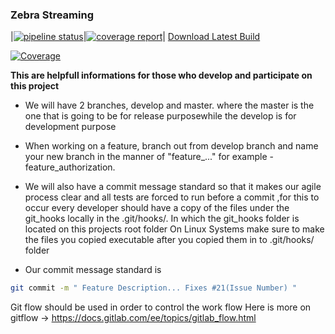 ### Zebra Streaming 
|[![pipeline status](https://gitlab.com/2ftimeplc/2fflutter/streaming_mobile/badges/master/pipeline.svg)](https://gitlab.com/2ftimeplc/2fflutter/streaming_mobile/-/commits/master)|[![coverage report](https://gitlab.com/2ftimeplc/2fflutter/streaming_mobile/badges/master/coverage.svg)](https://gitlab.com/2ftimeplc/2fflutter/streaming_mobile/-/commits/master)|
[Download Latest Build](https://gitlab.com/2ftimeplc/2fflutter/streaming_mobile/-/jobs/artifacts/<ref>/download?job=<job_name>)

[![Coverage](https://gitlab.com/<namespace>/<project>/badges/<branch>/coverage.svg)](https://gitlab.com/<namespace>/<project>/)


**This are helpfull informations for those who develop and participate on this 
project**

- We will have 2 branches, develop and master. where the master is the one that is going to be for release purposewhile the develop is for development purpose 
- When working on a feature, branch out from develop branch and name your new branch in the manner of "feature_..." 
for example - feature_authorization.

- We will also have a commit message standard so that it makes our agile 
process clear and all tests are forced to run before a commit ,for this to occur every developer should 
have a copy of the files under the git_hooks locally in the .git/hooks/.
In which the git_hooks folder is located on this projects root folder
On Linux Systems make sure to make the files you copied executable after you copied them in to .git/hooks/ folder 

- Our commit message standard is 

```bash
git commit -m " Feature Description... Fixes #21(Issue Number) "
```

Git flow should be used in order to control the work flow
Here is more on gitflow ->
https://docs.gitlab.com/ee/topics/gitlab_flow.html

